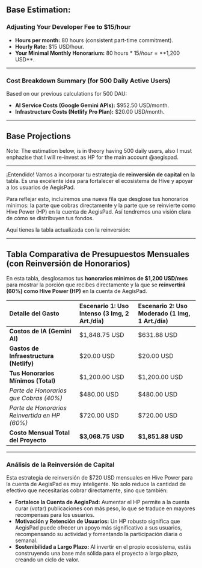 ## Base Estimation:

### **Adjusting Your Developer Fee to $15/hour**

- **Hours per month:** 80 hours (consistent part-time commitment).
- **Hourly Rate:** $15 USD/hour.
- **Your Minimal Monthly Honorarium:** 80 hours \* $15/hour = **$1,200 USD**.

---

### **Cost Breakdown Summary (for 500 Daily Active Users)**

Based on our previous calculations for 500 DAU:

- **AI Service Costs (Google Gemini APIs):** $952.50 USD/month.
- **Infrastructure Costs (Netlify Pro Plan):** $20.00 USD/month.

---

## Base Projections

Note: The estimation below, is in theory having 500 daily users, also I must enphazise that I will re-invest as HP for the main account @aegispad.

---

¡Entendido! Vamos a incorporar tu estrategia de **reinversión de capital** en la tabla. Es una excelente idea para fortalecer el ecosistema de Hive y apoyar a los usuarios de AegisPad.

Para reflejar esto, incluiremos una nueva fila que desglose tus honorarios mínimos: la parte que cobras directamente y la parte que se reinvierte como Hive Power (HP) en la cuenta de AegisPad. Así tendremos una visión clara de cómo se distribuyen tus fondos.

Aquí tienes la tabla actualizada con la reinversión:

---

## Tabla Comparativa de Presupuestos Mensuales (con Reinversión de Honorarios)

En esta tabla, desglosamos tus **honorarios mínimos de $1,200 USD/mes** para mostrar la porción que recibes directamente y la que se **reinvertirá (60%) como Hive Power (HP)** en la cuenta de AegisPad.

| Detalle del Gasto                             | Escenario 1: Uso Intenso (3 Img, 2 Art./día) | Escenario 2: Uso Moderado (1 Img, 1 Art./día) |
| :-------------------------------------------- | :------------------------------------------- | :-------------------------------------------- |
| **Costos de IA (Gemini AI)**                  | $1,848.75 USD                                | $631.88 USD                                   |
| **Gastos de Infraestructura (Netlify)**       | $20.00 USD                                   | $20.00 USD                                    |
| **Tus Honorarios Mínimos (Total)**            | $1,200.00 USD                                | $1,200.00 USD                                 |
| _Parte de Honorarios que Cobras (40%)_        | $480.00 USD                                  | $480.00 USD                                   |
| _Parte de Honorarios Reinvertida en HP (60%)_ | $720.00 USD                                  | $720.00 USD                                   |
| **Costo Mensual Total del Proyecto**          | **$3,068.75 USD**                            | **$1,851.88 USD**                             |

---

### Análisis de la Reinversión de Capital

Esta estrategia de reinversión de $720 USD mensuales en Hive Power para la cuenta de AegisPad es muy inteligente. No solo reduce la cantidad de efectivo que necesitarías cobrar directamente, sino que también:

- **Fortalece la Cuenta de AegisPad:** Aumentar el HP permite a la cuenta curar (votar) publicaciones con más peso, lo que se traduce en mayores recompensas para los usuarios.
- **Motivación y Retención de Usuarios:** Un HP robusto significa que AegisPad puede ofrecer un apoyo más significativo a sus usuarios, recompensando su actividad y fomentando la participación diaria o semanal.
- **Sostenibilidad a Largo Plazo:** Al invertir en el propio ecosistema, estás construyendo una base más sólida para el proyecto a largo plazo, creando un ciclo de valor.
